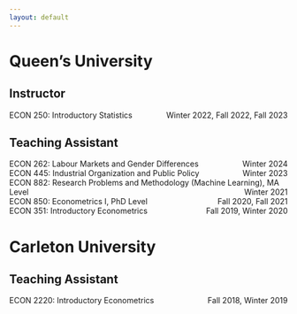 ```yaml
---
layout: default
---
```


# Queen’s University  
## Instructor  
<p style="text-align:left;"> ECON 250: Introductory Statistics <span style="float:right;"> Winter 2022, Fall 2022, Fall 2023 </span></p>

## Teaching Assistant  
<p style="text-align:left;"> ECON 262: Labour Markets and Gender Differences <span style="float:right;"> Winter 2024 </span><br>
ECON 445: Industrial Organization and Public Policy <span style="float:right;"> Winter 2023 </span><br>
ECON 882: Research Problems and Methodology (Machine Learning), MA Level <span style="float:right;"> Winter 2021 </span><br>
ECON 850: Econometrics I, PhD Level <span style="float:right;"> Fall 2020, Fall 2021 </span><br>
ECON 351: Introductory Econometrics <span style="float:right;"> Fall 2019, Winter 2020 </span></p>

# Carleton University  
## Teaching Assistant
<p style="text-align:left;"> ECON 2220: Introductory Econometrics <span style="float:right;"> Fall 2018, Winter 2019 </span></p>